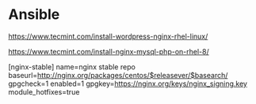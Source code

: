 # Ansible

https://www.tecmint.com/install-wordpress-nginx-rhel-linux/


https://www.tecmint.com/install-nginx-mysql-php-on-rhel-8/

[nginx-stable]
name=nginx stable repo
baseurl=http://nginx.org/packages/centos/$releasever/$basearch/
gpgcheck=1
enabled=1
gpgkey=https://nginx.org/keys/nginx_signing.key
module_hotfixes=true
